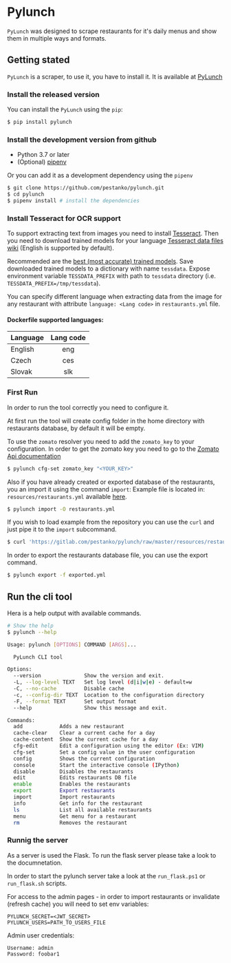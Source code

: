 # Pylunch

``PyLunch`` was designed to scrape restaurants for it's daily menus and show them in multiple ways and formats.

## Getting stated
`PyLunch` is a scraper, to use it, you have to install it. It is available at [PyLunch](https://gitlab.com/pestanko/pylunch)

### Install the released version

You can install the `PyLunch` using the `pip`:
```bash
$ pip install pylunch
```


### Install the development version from github
- Python 3.7 or later
- (Optional) [pipenv](https://github.com/pypa/pipenv)

Or you can add it as a development dependency using the ``pipenv``

```bash
$ git clone https://github.com/pestanko/pylunch.git
$ cd pylunch
$ pipenv install # install the dependencies
```

### Install Tesseract for OCR support
To support extracting text from images you need to install [Tesseract](https://github.com/tesseract-ocr/tesseract/wiki).
Then you need to download trained models for your language [Tesseract data files wiki](https://github.com/tesseract-ocr/tesseract/wiki/Data-Files) 
(English is supported by default).

Recommended are the [best (most accurate) trained models](https://github.com/tesseract-ocr/tessdata_best).
Save downloaded trained models to a dictionary with name `tessdata`. 
Expose environment variable `TESSDATA_PREFIX` with path to `tessdata` directory (i.e. `TESSDATA_PREFIX=/tmp/tessdata`).

You can specify different language when extracting data from the image for any restaurant with attribute `language: <Lang code>` in `restaurants.yml` file. 

#### Dockerfile supported languages:

| Language | Lang code |
| ---------|:---:| 
| English  | eng | 
| Czech    | ces | 
| Slovak   | slk | 


### First Run
In order to run the tool correctly you need to configure it.

At first run the tool will create config folder in the home directory with restaurants database, 
by default it will be empty.

To use the `zomato` resolver you need to add the `zomato_key` to your configuration.
In order to get the zomato key you need to go to the [Zomato Api documentation](https://developers.zomato.com/api)

```bash
$ pylunch cfg-set zomato_key "<YOUR_KEY>"
```

Also if you have already created or exported database of the restaurants, you an import it using the command `import`:
Example file is located in: `resources/restaurants.yml` available [here](https://gitlab.com/pestanko/pylunch/raw/master/resources/restaurants.yml).

```bash
$ pylunch import -O restaurants.yml
```

If you wish to load example from the repository you can use the `curl` and just pipe it to the `import` subcommand.

```bash
$ curl 'https://gitlab.com/pestanko/pylunch/raw/master/resources/restaurants.yml' | pylunch import -O 
```

In order to export the restaurants database file, you can use the export command.
```bash
$ pylunch export -f exported.yml
```

## Run the cli tool

Hera is a help output with available commands.

```bash
# Show the help
$ pylunch --help

Usage: pylunch [OPTIONS] COMMAND [ARGS]...

  PyLunch CLI tool

Options:
  --version              Show the version and exit.
  -L, --log-level TEXT   Set log level (d|i|w|e) - default=w
  -C, --no-cache         Disable cache
  -c, --config-dir TEXT  Location to the configuration directory
  -F, --format TEXT      Set output format
  --help                 Show this message and exit.

Commands:
  add            Adds a new restaurant
  cache-clear    Clear a current cache for a day
  cache-content  Show the current cache for a day
  cfg-edit       Edit a configuration using the editor (Ex: VIM)
  cfg-set        Set a config value in the user configuration
  config         Shows the current configuration
  console        Start the interactive console (IPython)
  disable        Disables the restaurants
  edit           Edits restaurants DB file
  enable         Enables the restaurants
  export         Export restaurants
  import         Import restaurants
  info           Get info for the restaurant
  ls             List all available restaurants
  menu           Get menu for a restaurant
  rm             Removes the restaurant
```

### Runnig the server

As a server is used the Flask.
To run the flask server please take a look to the documnetation.

In order to start the pylunch server take a look at the `run_flask.ps1` or `run_flask.sh` scripts.

For access to the admin pages - in order to import restaurants or invalidate (refresh cache) you will need to set env variables:
```
PYLUNCH_SECRET=<JWT_SECRET>
PYLUNCH_USERS=PATH_TO_USERS_FILE
```


Admin user credentials:

```
Username: admin
Password: foobar1
```
